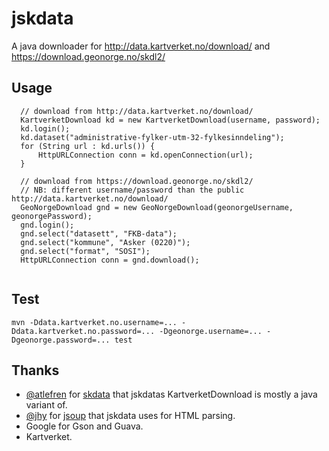# jskdata

A java downloader for http://data.kartverket.no/download/ and https://download.geonorge.no/skdl2/

## Usage
```
  // download from http://data.kartverket.no/download/
  KartverketDownload kd = new KartverketDownload(username, password);
  kd.login();
  kd.dataset("administrative-fylker-utm-32-fylkesinndeling");
  for (String url : kd.urls()) {
      HttpURLConnection conn = kd.openConnection(url);
  }
  
  // download from https://download.geonorge.no/skdl2/
  // NB: different username/password than the public http://data.kartverket.no/download/
  GeoNorgeDownload gnd = new GeoNorgeDownload(geonorgeUsername, geonorgePassword);
  gnd.login();
  gnd.select("datasett", "FKB-data");
  gnd.select("kommune", "Asker (0220)");
  gnd.select("format", "SOSI");
  HttpURLConnection conn = gnd.download();
  
```

## Test
```
mvn -Ddata.kartverket.no.username=... -Ddata.kartverket.no.password=... -Dgeonorge.username=... -Dgeonorge.password=... test
```

## Thanks
* [@atlefren](https://github.com/atlefren/) for [skdata](https://github.com/atlefren/skdata) that jskdatas KartverketDownload is mostly a java variant of.
* [@jhy](https://github.com/jhy/) for [jsoup](https://github.com/jhy/jsoup) that jskdata uses for HTML parsing.
* Google for Gson and Guava.
* Kartverket.

